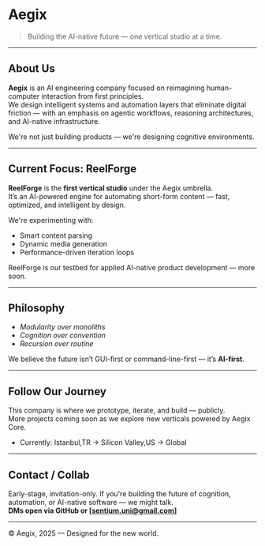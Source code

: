 #  Aegix

> Building the AI-native future — one vertical studio at a time.

---

##  About Us

**Aegix** is an AI engineering company focused on reimagining human-computer interaction from first principles.  
We design intelligent systems and automation layers that eliminate digital friction — with an emphasis on agentic workflows, reasoning architectures, and AI-native infrastructure.

We're not just building products — we're designing cognitive environments.

---

##  Current Focus: ReelForge

**ReelForge** is the **first vertical studio** under the Aegix umbrella.  
It’s an AI-powered engine for automating short-form content — fast, optimized, and intelligent by design.

We're experimenting with:

- Smart content parsing
- Dynamic media generation
- Performance-driven iteration loops

ReelForge is our testbed for applied AI-native product development — more soon.

---

##  Philosophy

-  *Modularity over monoliths*  
-  *Cognition over convention*  
-  *Recursion over routine*

We believe the future isn’t GUI-first or command-line-first — it’s **AI-first**.

---

##  Follow Our Journey

This company is where we prototype, iterate, and build — publicly.  
More projects coming soon as we explore new verticals powered by Aegix Core.

- Currently: Istanbul,TR → Silicon Valley,US → Global

---

##  Contact / Collab

Early-stage, invitation-only. If you're building the future of cognition, automation, or AI-native software — we might talk.  
**DMs open via GitHub or [sentium.uni@gmail.com]**

---

© Aegix, 2025 — Designed for the new world.

